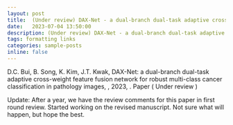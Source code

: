 ```yaml
---
layout: post
title:  (Under review) DAX-Net - a dual-branch dual-task adaptive cross-weight feature fusion network for robust multi-class cancer classification in pathology images
date:   2023-07-04 13:50:00
description: (Under review) DAX-Net - a dual-branch dual-task adaptive cross-weight feature fusion network for robust multi-class cancer classification in pathology images
tags: formatting links
categories: sample-posts
inline: false
---
```


D.C. Bui, B. Song, K. Kim, J.T. Kwak, DAX-Net: a dual-branch dual-task adaptive cross-weight feature fusion network for robust multi-class cancer classification in pathology images, , 2023, . Paper ( Under review )

Update: After a year, we have the review comments for this paper in first round review. Started working on the revised manuscript. Not sure what will happen, but hope the best.
